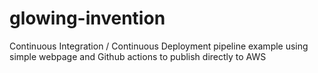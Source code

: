 # glowing-invention
Continuous Integration / Continuous Deployment pipeline example using simple webpage and Github actions to publish directly to AWS
